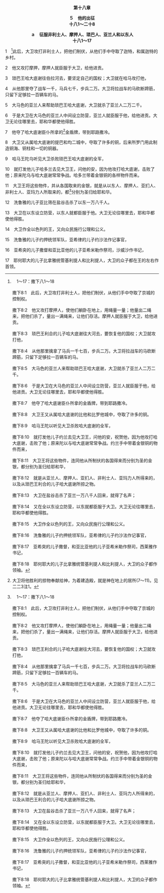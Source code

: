 <p style="text-align:center;font-weight:bold;">第十八章</p>

<p style="text-align:center;font-weight:bold;">５　他的出征<br>十八1～二十8</p>

<p style="text-align:center;font-weight:bold;">ａ　征服非利士人、摩押人、琐巴人、亚兰人和以东人<br>十八1～17</p>

1　[^a]此后，大卫攻打非利士人，把他们制伏，从他们手中夺取了迦特，和属迦特的乡村。

[^a]:　1～17：撒下八1～18<br><br>撒下8:1　此后，大卫攻打非利士人，把他们制伏，从他们手中夺取了京城的控制权。<br><br>撒下8:2　他又攻打摩押人，使他们躺卧在地上，用绳量一量；他量出二绳来，把他们杀了，量出一满绳来，让他们存活。摩押人就臣服于大卫，给他进贡。<br><br>撒下8:3　琐巴王利合的儿子哈大底谢往大河去，要恢复他的国权；大卫就攻打他，<br><br>撒下8:4　从他那里擒拿了马兵一千七百，步兵二万。大卫将拉战车的马砍断蹄筋，只留下足够拉一百辆车的马。<br><br>撒下8:5　大马色的亚兰人来帮助琐巴王哈大底谢，大卫就杀了亚兰人二万二千。<br><br>撒下8:6　于是大卫在大马色的亚兰人中间设立防营，亚兰人就臣服于他，给他进贡。大卫无论往哪里去，耶和华都使他得胜。<br><br>撒下8:7　他夺了哈大底谢臣仆所拿的金盾牌，带到耶路撒冷。<br><br>撒下8:8　大卫王又从属哈大底谢的比他和比罗他城中，夺取了许多的铜。<br><br>撒下8:9　哈马王陀以听见大卫杀败哈大底谢的全军，<br><br>撒下8:10　就打发他儿子约兰去见大卫王，问他的安，祝贺他，因为他攻打哈大底谢，击败了他；原来陀以与哈大底谢常常争战。约兰手中带着金银铜的物件而来，<br><br>撒下8:11　大卫王将这些物件，连同他从所制伏的各国得来而分别为圣的金银，都分别为圣归给耶和华，<br><br>撒下8:12　就是从亚兰人、摩押人、亚扪人、非利士人、亚玛力人所得来的，以及从琐巴王利合的儿子哈大底谢所掠之物。<br><br>撒下8:13　大卫在盐谷击杀了亚兰一万八千人回来，就得了名声；<br><br>撒下8:14　又在全以东设立防营，以东就都臣服于大卫。大卫无论往哪里去，耶和华都使他得胜。<br><br>撒下8:15　大卫作全以色列的王，又向众民施行公理和公义。<br><br>撒下8:16　洗鲁雅的儿子约押统领军队，亚希律的儿子约沙法作记事官，<br><br>撒下8:17　亚希突的儿子撒督，和亚比亚他的儿子亚希米勒作祭司，西莱雅作书记，<br><br>撒下8:18　耶何耶大的儿子比拿雅统管基利提人和比利提人，大卫的众子都作领袖。

2　他又攻打摩押，摩押人就臣服于大卫，给他进贡。

3　琐巴王哈大底谢往伯拉河去，要坚定自己的国权；大卫就在哈马攻打他，

4　从他那里夺了战车一千，马兵七千，步兵二万。大卫将拉战车的马砍断蹄筋，只留下足够拉一百辆车的马。

5　大马色的亚兰人来帮助琐巴王哈大底谢，大卫就杀了亚兰人二万二千。

6　于是大卫在大马色的亚兰人中间设立防营，亚兰人就臣服于他，给他进贡。大卫无论往哪里去，耶和华都使他得胜。

7　他夺了哈大底谢臣仆所拿的[^1]金盾牌，带到耶路撒冷。

[^1]:大卫将他胜利的掠物奉献给神，为着建造殿，就是神在地上的居所(7～11)。见二二3注1。

8　大卫又从属哈大底谢的提巴和均二城中，夺取了许多的铜，后来所罗门用此制造铜海、铜柱和一切的铜器。

9　哈马王陀乌听见大卫杀败琐巴王哈大底谢的全军，

10　就打发他儿子哈多兰去见大卫王，问他的安，因为他攻打哈大底谢，击败了他；原来陀乌与哈大底谢常常争战。哈多兰带着金银铜的各样物件而来。

11　大卫王将这些物件，并从各国取来的金银，就是从以东人、摩押人、亚扪人、非利士人、亚玛力人所取来的，都[^a]分别为圣归给耶和华。

[^a]:　代上二二14；二六26～27；代下五1<br><br>代上22:14　看哪，我在困难之中为耶和华的殿预备了金子十万他连得，银子一百万他连得，铜和铁多得无法可称；我也预备了木头、石头，你还可以增添。<br><br>代上26:26　这示罗密和他的弟兄掌管府库的圣物，就是大卫王和众宗族首领、千夫长、百夫长并军长所分别为圣的物；<br><br>代上26:27　他们将争战时所夺的财物分别为圣，以备修造耶和华的殿。<br><br>代下5:1　这样，所罗门为耶和华殿所作的一切工完成了。所罗门把他父亲大卫分别为圣之物，就是银子、金子和器具，都带来放在神殿的府库里。

12　洗鲁雅的儿子亚比筛在盐谷击杀了以东一万八千人。

13　大卫在以东设立防营，以东人就都臣服于他。大卫无论往哪里去，耶和华都使他得胜。

14　大卫作全以色列的王，又向众民施行公理和公义。

15　洗鲁雅的儿子约押统领军队，亚希律的儿子约沙法作记事官，

16　亚希突的儿子撒督和亚比亚他的儿子亚希米勒作祭司，沙威沙作书记，

17　耶何耶大的儿子比拿雅统管基利提人和比利提人，大卫的众子都在王的左右作首领。

